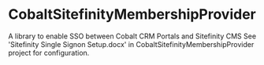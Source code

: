 # CobaltSitefinityMembershipProvider
A library to enable SSO between Cobalt CRM Portals and Sitefinity CMS
See 'Sitefinity Single Signon Setup.docx' in CobaltSitefinityMembershipProvider project for configuration.
